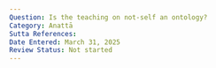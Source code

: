 ```yaml
---
Question: Is the teaching on not-self an ontology?
Category: Anattā
Sutta References:
Date Entered: March 31, 2025
Review Status: Not started
---
```

